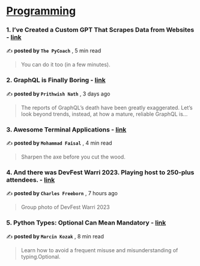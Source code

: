 
<h1><a href=https://medium.com/tag/programming/recommended target="_blank" rel="noopener noreferrer">Programming</a></h1>
<h3>1. I’ve Created a Custom GPT That Scrapes Data from Websites - <a href=https://medium.com/artificial-corner/ive-created-a-custom-gpt-that-scrapes-data-from-websites-9086aff58105?source=tag_recommended_feed---------0-84----------programming----------aef47fda_f98b_4d86_b6df_a9377a723bac------- target="_blank" rel="noopener noreferrer">link</a></h3>

✍️ **posted by `The PyCoach`** <date> , 5 min read</date>

<blockquote>You can do it too (in a few minutes).</blockquote>

<h3>2. GraphQL is Finally Boring - <a href=https://medium.com/javascript-in-plain-english/graphql-is-finally-boring-681d3328b31c?source=tag_recommended_feed---------1-107----------programming----------aef47fda_f98b_4d86_b6df_a9377a723bac------- target="_blank" rel="noopener noreferrer">link</a></h3>

✍️ **posted by `Prithwish Nath`** <date> , 3 days ago</date>

<blockquote>The reports of GraphQL’s death have been greatly exaggerated. Let’s look beyond trends, instead, at how a mature, reliable GraphQL is…</blockquote>

<h3>3. Awesome Terminal Applications - <a href=https://medium.com/gitconnected/awesome-terminal-applications-e4a06022dffa?source=tag_recommended_feed---------2-85----------programming----------aef47fda_f98b_4d86_b6df_a9377a723bac------- target="_blank" rel="noopener noreferrer">link</a></h3>

✍️ **posted by `Mohammad Faisal`** <date> , 4 min read</date>

<blockquote>Sharpen the axe before you cut the wood.</blockquote>

<h3>4. And there was DevFest Warri 2023. Playing host to 250-plus attendees. - <a href=https://medium.com/@charlesfreeborn/and-there-was-devfest-warri-2023-playing-host-to-250-plus-attendees-d8d9fca48408?source=tag_recommended_feed---------3-84----------programming----------aef47fda_f98b_4d86_b6df_a9377a723bac------- target="_blank" rel="noopener noreferrer">link</a></h3>

✍️ **posted by `Charles Freeborn`** <date> , 7 hours ago</date>

<blockquote>Group photo of DevFest Warri 2023</blockquote>

<h3>5. Python Types: Optional Can Mean Mandatory - <a href=https://medium.com/towards-data-science/python-types-optional-can-mean-mandatory-8e3b7ac2e805?source=tag_recommended_feed---------4-107----------programming----------aef47fda_f98b_4d86_b6df_a9377a723bac------- target="_blank" rel="noopener noreferrer">link</a></h3>

✍️ **posted by `Marcin Kozak`** <date> , 8 min read</date>

<blockquote>Learn how to avoid a frequent misuse and misunderstanding of typing.Optional.</blockquote>

